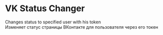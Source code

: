 # VK Status Changer

Changes status to specified user with his token  
Изменяет статус страницы ВКонтакте для пользователя через его токен